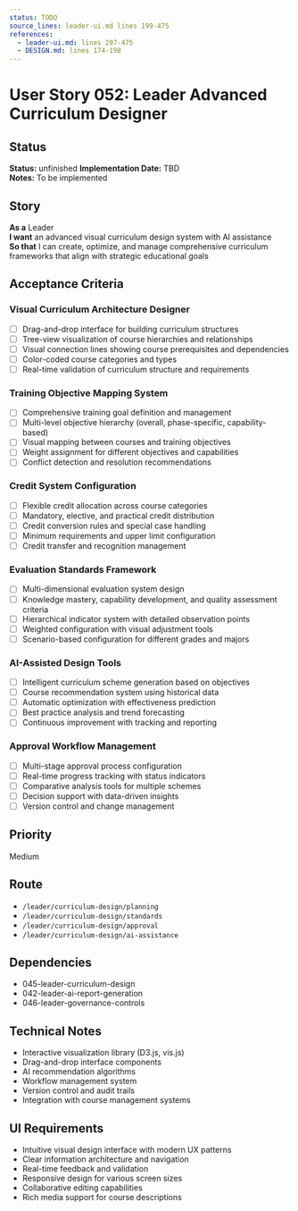 ```yaml
---
status: TODO
source_lines: leader-ui.md lines 199-475
references:
  - leader-ui.md: lines 297-475
  - DESIGN.md: lines 174-198
---
```

# User Story 052: Leader Advanced Curriculum Designer

## Status
**Status:** unfinished
**Implementation Date:** TBD  
**Notes:** To be implemented

## Story
**As a** Leader  
**I want** an advanced visual curriculum design system with AI assistance  
**So that** I can create, optimize, and manage comprehensive curriculum frameworks that align with strategic educational goals

## Acceptance Criteria

### Visual Curriculum Architecture Designer
- [ ] Drag-and-drop interface for building curriculum structures
- [ ] Tree-view visualization of course hierarchies and relationships
- [ ] Visual connection lines showing course prerequisites and dependencies
- [ ] Color-coded course categories and types
- [ ] Real-time validation of curriculum structure and requirements

### Training Objective Mapping System
- [ ] Comprehensive training goal definition and management
- [ ] Multi-level objective hierarchy (overall, phase-specific, capability-based)
- [ ] Visual mapping between courses and training objectives
- [ ] Weight assignment for different objectives and capabilities
- [ ] Conflict detection and resolution recommendations

### Credit System Configuration
- [ ] Flexible credit allocation across course categories
- [ ] Mandatory, elective, and practical credit distribution
- [ ] Credit conversion rules and special case handling
- [ ] Minimum requirements and upper limit configuration
- [ ] Credit transfer and recognition management

### Evaluation Standards Framework
- [ ] Multi-dimensional evaluation system design
- [ ] Knowledge mastery, capability development, and quality assessment criteria
- [ ] Hierarchical indicator system with detailed observation points
- [ ] Weighted configuration with visual adjustment tools
- [ ] Scenario-based configuration for different grades and majors

### AI-Assisted Design Tools
- [ ] Intelligent curriculum scheme generation based on objectives
- [ ] Course recommendation system using historical data
- [ ] Automatic optimization with effectiveness prediction
- [ ] Best practice analysis and trend forecasting
- [ ] Continuous improvement with tracking and reporting

### Approval Workflow Management
- [ ] Multi-stage approval process configuration
- [ ] Real-time progress tracking with status indicators
- [ ] Comparative analysis tools for multiple schemes
- [ ] Decision support with data-driven insights
- [ ] Version control and change management

## Priority
Medium

## Route
- `/leader/curriculum-design/planning`
- `/leader/curriculum-design/standards`
- `/leader/curriculum-design/approval`
- `/leader/curriculum-design/ai-assistance`

## Dependencies
- 045-leader-curriculum-design
- 042-leader-ai-report-generation
- 046-leader-governance-controls

## Technical Notes
- Interactive visualization library (D3.js, vis.js)
- Drag-and-drop interface components
- AI recommendation algorithms
- Workflow management system
- Version control and audit trails
- Integration with course management systems

## UI Requirements
- Intuitive visual design interface with modern UX patterns
- Clear information architecture and navigation
- Real-time feedback and validation
- Responsive design for various screen sizes
- Collaborative editing capabilities
- Rich media support for course descriptions
